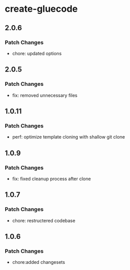 # create-gluecode

## 2.0.6

### Patch Changes

- chore: updated options

## 2.0.5

### Patch Changes

- fix: removed unnecessary files

## 1.0.11

### Patch Changes

- perf: optimize template cloning with shallow git clone

## 1.0.9

### Patch Changes

- fix: fixed cleanup process after clone

## 1.0.7

### Patch Changes

- chore: restructered codebase

## 1.0.6

### Patch Changes

- chore:added changesets
